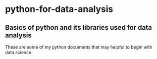 # python-for-data-analysis
## Basics of python and its libraries used for data analysis

These are some of my python documents that may helpful to begin with data science.
